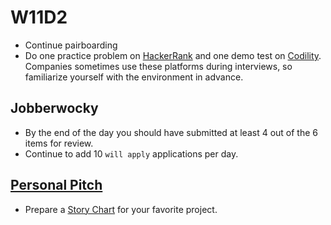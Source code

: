 # W11D2
* Continue pairboarding
* Do one practice problem on [HackerRank][HackerRank] and one demo test on [Codility][Codility].  Companies sometimes use these platforms during interviews, so familiarize yourself with the environment in advance.
 
## Jobberwocky
* By the end of the day you should have submitted at least 4 out of the 6 items for review.
* Continue to add 10 `will apply` applications per day.

## [Personal Pitch][personal-pitch]
* Prepare a [Story Chart][story-chart] for your favorite project.

[HackerRank]: https://www.hackerrank.com/
[Codility]: https://codility.com/
[story-chart]: https://docs.google.com/spreadsheets/d/1Gsip6LNvvVgu9Yp5hVm9i9fGl9DaNTFuYdJLWNY04Bs/edit
[personal-pitch]: https://github.com/appacademy/job-search-curriculum/blob/master/self-presentation/personal-pitch.md
